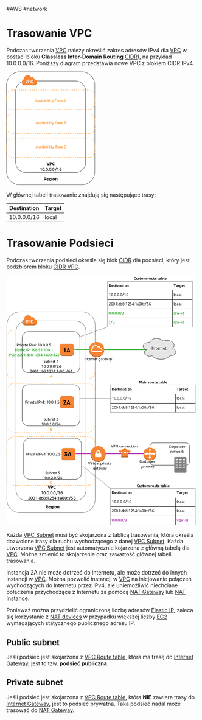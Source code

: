 #AWS #network

# Trasowanie VPC

Podczas tworzenia [VPC](VPC.md) należy określić zakres adresów IPv4 dla [VPC](VPC.md) w postaci bloku **Classless Inter-Domain Routing** [CIDR](../network/CIDR.md)), na przykład 10.0.0.0/16. Poniższy diagram przedstawia nowe VPC z blokiem CIDR IPv4.

![VPC CIDR.png](../attachments/VPC%20CIDR.png)

W głównej tabeli trasowanie znajdują się następujące trasy:

| Destination | Target |
| ----------- | ------ |
| 10.0.0.0/16 | local  |

# Trasowanie Podsieci

Podczas tworzenia podsieci określa się blok [CIDR](../network/CIDR.md) dla podsieci, który jest podzbiorem bloku [CIDR VPC](#Trasowanie%20VPC).

![VPC Tracing.png](../attachments/VPC%20Tracing.png)

Każda [VPC Subnet](VPC%20Subnet.md) musi być skojarzona z tablicą trasowania, która określa dozwolone trasy dla ruchu wychodzącego z danej [VPC Subnet](VPC%20Subnet.md). Każda utworzona [VPC Subnet](VPC%20Subnet.md) jest automatycznie kojarzona z główną tabelą dla [VPC](VPC.md). Można zmienić to skojarzenie oraz zawartość głównej tabeli trasowania.

Instancja 2A nie może dotrzeć do Internetu, ale może dotrzeć do innych instancji w [VPC](VPC.md). Można pozwolić instancji w [VPC](VPC.md) na inicjowanie połączeń wychodzących do Internetu przez IPv4, ale uniemożliwić niechciane połączenia przychodzące z Internetu za pomocą [NAT Gateway](NAT%20devices.md#NAT%20Gateway) lub [NAT Instance](NAT%20devices.md#NAT%20Inctance).

Ponieważ można przydzielić ograniczoną liczbę adresów [Elastic IP](Elastic%20IP.md), zaleca się korzystanie z [NAT devices](NAT%20devices.md) w przypadku większej liczby [EC2](EC2.md) wymagających statycznego publicznego adresu IP.

## Public subnet

Jeśli podsieć jest skojarzona z [VPC Route table](VPC%20Route%20table.md), która ma trasę do [Internet Gateway](Internet%20Gateway.md), jest to tzw. **podsieć publiczna**.

## Private subnet

Jeśli podsieć jest skojarzona z [VPC Route table](VPC%20Route%20table.md), która **NIE** zawiera trasy do [Internet Gateway](Internet%20Gateway.md), jest to podsieć prywatna. Taka podsieć nadal może trasować do [NAT Gateway](NAT%20devices.md#NAT%20Gateway).
